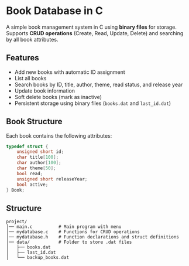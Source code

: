 # Book Database in C

A simple book management system in C using **binary files** for storage.  
Supports **CRUD operations** (Create, Read, Update, Delete) and searching by all book attributes.

## Features

- Add new books with automatic ID assignment
- List all books
- Search books by ID, title, author, theme, read status, and release year
- Update book information
- Soft delete books (mark as inactive)
- Persistent storage using binary files (`books.dat` and `last_id.dat`)

## Book Structure

Each book contains the following attributes:

```c
typedef struct {
    unsigned short id;
    char title[100];
    char author[100];
    char theme[50];
    bool read;
    unsigned short releaseYear;
    bool active;
} Book;
```
## Structure
```
project/
│── main.c          # Main program with menu
│── mydatabase.c    # Functions for CRUD operations
│── mydatabase.h    # Function declarations and struct definitions
│── data/           # Folder to store .dat files
│   ├── books.dat
│   ├── last_id.dat
│   └── backup_books.dat

```